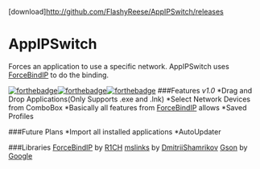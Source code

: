 [download]http://github.com/FlashyReese/AppIPSwitch/releases
# AppIPSwitch
Forces an application to use a specific network. AppIPSwitch uses [ForceBindIP](https://r1ch.net/projects/forcebindip "ForceBindIP") to do the binding.

[![forthebadge](https://forthebadge.com/images/badges/fuck-it-ship-it.svg)](https://forthebadge.com)[![forthebadge](https://forthebadge.com/images/badges/gluten-free.svg)](https://forthebadge.com)[![forthebadge](https://forthebadge.com/images/badges/built-with-love.svg)](https://forthebadge.com)
###Features
*v1.0*
*Drag and Drop Applications(Only Supports .exe and .lnk)
*Select Network Devices from ComboBox
*Basically all features from [ForceBindIP](https://r1ch.net/projects/forcebindip "ForceBindIP") allows
*Saved Profiles

###Future Plans
*Import all installed applications
*AutoUpdater

###Libraries
[ForceBindIP](https://r1ch.net/projects/forcebindip "ForceBindIP") by [R1CH](https://twitter.com/R1CH_TL "Richard Stanway Twitter")
[mslinks](https://github.com/DmitriiShamrikov/mslinks "mslinks") by [DmitriiShamrikov](https://github.com/DmitriiShamrikov "Dmitrii Shamrikov GitHub Page")
[Gson](https://github.com/google/gson "Gson") by [Google](https://github.com/google "Google GitHub Page")
